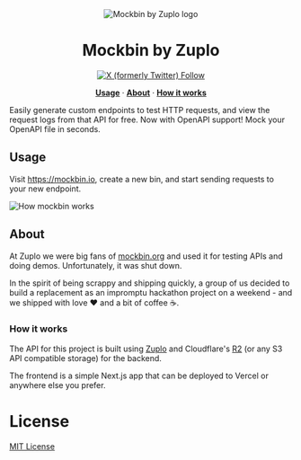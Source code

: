 <div align="center">
<img alt="Mockbin by Zuplo logo" src="https://cdn.zuplo.com/assets/53e83603-7b0c-4d0c-af0e-5878c330c263.png">

</div>

<div align="center">
<h1>Mockbin by Zuplo</h1>
  <a href="https://twitter.com/zuplo">
    <img alt="X (formerly Twitter) Follow" src="https://img.shields.io/twitter/follow/zuplo">
  </a>
  <p align="center">
  <a href="#usage
  "><strong>Usage</strong></a> · 
  <a href="#about
  "><strong>About</strong></a> · 
   <a href="#how-it-works
  "><strong>How it works</strong></a>
</p>
</p>
</div>

Easily generate custom endpoints to test HTTP requests, and view the request logs from that API for free. Now with OpenAPI support! Mock your OpenAPI file in seconds.

## Usage

Visit https://mockbin.io, create a new bin, and start sending requests to your new endpoint.

![How mockbin works](./assets/mockbin.gif)

## About

At Zuplo we were big fans of [mockbin.org](https://mockbin.org) and used it for testing APIs and doing demos. Unfortunately, it was shut down.

In the spirit of being scrappy and shipping quickly, a group of us decided to build a replacement as an impromptu hackathon project on a weekend - and we shipped with love ❤️ and a bit of coffee ☕️.

### How it works

The API for this project is built using [Zuplo](https://zuplo.com) and Cloudflare's [R2](https://www.cloudflare.com/developer-platform/r2/) (or any S3 API compatible storage) for the backend.

The frontend is a simple Next.js app that can be deployed to Vercel or anywhere else you prefer.

# License

[MIT License](./LICENSE)

